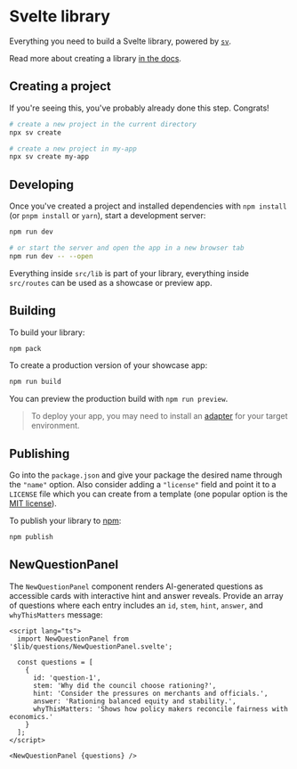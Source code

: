 # Svelte library

Everything you need to build a Svelte library, powered by [`sv`](https://npmjs.com/package/sv).

Read more about creating a library [in the docs](https://svelte.dev/docs/kit/packaging).

## Creating a project

If you're seeing this, you've probably already done this step. Congrats!

```sh
# create a new project in the current directory
npx sv create

# create a new project in my-app
npx sv create my-app
```

## Developing

Once you've created a project and installed dependencies with `npm install` (or `pnpm install` or `yarn`), start a development server:

```sh
npm run dev

# or start the server and open the app in a new browser tab
npm run dev -- --open
```

Everything inside `src/lib` is part of your library, everything inside `src/routes` can be used as a showcase or preview app.

## Building

To build your library:

```sh
npm pack
```

To create a production version of your showcase app:

```sh
npm run build
```

You can preview the production build with `npm run preview`.

> To deploy your app, you may need to install an [adapter](https://svelte.dev/docs/kit/adapters) for your target environment.

## Publishing

Go into the `package.json` and give your package the desired name through the `"name"` option. Also consider adding a `"license"` field and point it to a `LICENSE` file which you can create from a template (one popular option is the [MIT license](https://opensource.org/license/mit/)).

To publish your library to [npm](https://www.npmjs.com):

```sh
npm publish
```

## NewQuestionPanel

The `NewQuestionPanel` component renders AI-generated questions as accessible cards with interactive hint and answer reveals. Provide an array of questions where each entry includes an `id`, `stem`, `hint`, `answer`, and `whyThisMatters` message:

```svelte
<script lang="ts">
  import NewQuestionPanel from '$lib/questions/NewQuestionPanel.svelte';

  const questions = [
    {
      id: 'question-1',
      stem: 'Why did the council choose rationing?',
      hint: 'Consider the pressures on merchants and officials.',
      answer: 'Rationing balanced equity and stability.',
      whyThisMatters: 'Shows how policy makers reconcile fairness with economics.'
    }
  ];
</script>

<NewQuestionPanel {questions} />
```
